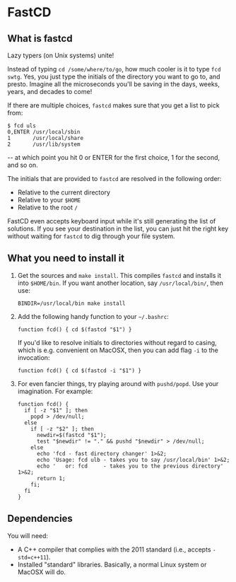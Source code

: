 # FastCD

## What is fastcd

Lazy typers (on Unix systems) unite!

Instead of typing `cd /some/where/to/go`, how much cooler is it
to type `fcd swtg`. Yes, you just type the initials of the directory you want
to go to, and presto. Imagine all the microseconds you'll be saving in the
days, weeks, years, and decades to come!

If there are multiple choices, `fastcd` makes sure that you get a list to pick
from:

```shell
$ fcd uls
0,ENTER /usr/local/sbin
1       /usr/local/share
2       /usr/lib/system
```

-- at which point you hit 0 or ENTER for the first choice, 1 for the second,
and so on.

The initials that are provided to `fastcd` are resolved in the following order:

*  Relative to the current directory
*  Relative to your `$HOME`
*  Relative to the root `/`

FastCD even accepts keyboard input while it's still generating the list of
solutions. If you see your destination in the list, you can just hit the right
key without waiting for `fastcd` to dig through your file system.

## What you need to install it

1.  Get the sources and `make install`. This compiles `fastcd` and installs it
    into `$HOME/bin`. If you want another location, say `/usr/local/bin/`,
    then use:

    ```shell
    BINDIR=/usr/local/bin make install
    ```

1.  Add the following handy function to your `~/.bashrc`:

	```shell
	function fcd() { cd $(fastcd "$1") }
	```

    If you'd like to resolve initials to directories without regard to
    casing, which is e.g. convenient on MacOSX, then you can add flag `-i`
    to the invocation:

    ```shell
    function fcd() { cd $(fastcd -i "$1") }
    ```

1.  For even fancier things, try playing around with `pushd/popd`. Use your
	imagination. For example:

    ```shell
    function fcd() {
      if [ -z "$1" ]; then
        popd > /dev/null;
      else
        if [ -z "$2" ]; then
          newdir=$(fastcd "$1");
          test "$newdir" != "." && pushd "$newdir" > /dev/null;
        else
          echo 'fcd - fast directory changer' 1>&2;
          echo 'Usage: fcd ulb - takes you to say /usr/local/bin' 1>&2;
          echo '   or: fcd     - takes you to the previous directory' 1>&2;
          return 1;
        fi;
      fi
    }
    ```

## Dependencies

You will need:

*  A C++ compiler that complies with the 2011 standard (i.e., accepts
   `-std=c++11`).
*  Installed "standard" libraries. Basically, a normal Linux system or MacOSX
   will do.
